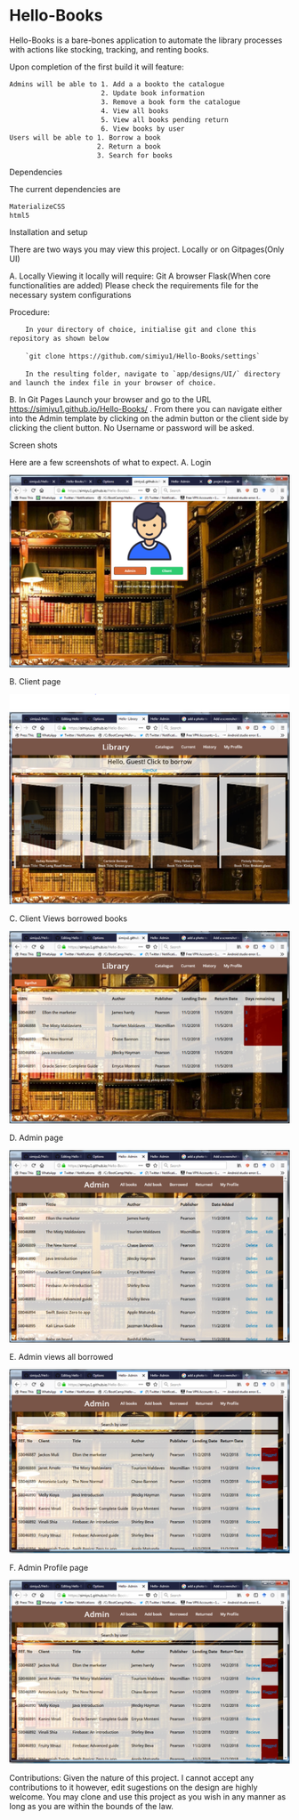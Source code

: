 # Hello-Books
Hello-Books is a bare-bones application to automate the library processes with actions like stocking, tracking, and renting books.

Upon completion of the first build it will feature:

    Admins will be able to 1. Add a a bookto the catalogue
                           2. Update book information
                           3. Remove a book form the catalogue
                           4. View all books
                           5. View all books pending return
                           6. View books by user
    Users will be able to 1. Borrow a book
                          2. Return a book
                          3. Search for books

Dependencies

The current dependencies are 

    MaterializeCSS
    html5

Installation and setup

There are two ways you may view this project. Locally or on Gitpages(Only UI)

A. Locally
  Viewing it locally will require:
    Git
    A browser
    Flask(When core functionalities are added)
    Please check the requirements file for the necessary system configurations
    
 Procedure:

        In your directory of choice, initialise git and clone this repository as shown below
        
        `git clone https://github.com/simiyu1/Hello-Books/settings`
        
        In the resulting folder, navigate to `app/designs/UI/` directory and launch the index file in your browser of choice.

B. In Git Pages
    Launch your browser and go to the URL https://simiyu1.github.io/Hello-Books/ . From there you can navigate either into the Admin template by clicking on the admin button or the client side by clicking the client button. No Username or password will be asked.
    
Screen shots

Here are a few screenshots of what to expect.
A. Login

![alt text](screenshots/loginpage.PNG "The login page")

B. Client page

![alt text](screenshots/client.PNG "The client page")

C. Client Views borrowed books

![alt text](screenshots/borrowed.PNG "View borrowed books")

D. Admin page

![alt text](screenshots/admin.PNG "The admin page")

E. Admin views all borrowed

![alt text](screenshots/adminborrowed.PNG "all borrowed books")

F. Admin Profile page

![alt text](screenshots/adminborrowed.PNG "Profile page")
    
 Contributions:
 Given the nature of this project. I cannot accept any contributions to it however, edit sugestions on the design are highly welcome. You may clone and use this project as you wish in any manner as long as you are within the bounds of the law.
 
 
       

